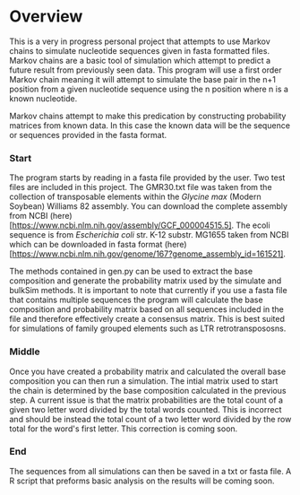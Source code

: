 
# Overview 
This is a very in progress personal project that attempts to use Markov chains to simulate nucleotide sequences given in fasta formatted files. 
Markov chains are a basic tool of simulation which attempt to predict a future result from previously seen data. This program will use a first order Markov chain meaning it will attempt to simulate the base pair in the n+1 position from a given nucleotide sequence using the n position where n is a known nucleotide. 

Markov chains attempt to make this predication by constructing probability matrices from known data. In this case the known data will be the sequence or sequences provided in the fasta format.


### Start 
  The program starts by reading in a fasta file provided by the user. Two test files are included in this project. The GMR30.txt file was taken from the collection of transposable elements within the *Glycine max* (Modern Soybean) Williams 82 assembly. You can download the complete assembly from NCBI (here)[https://www.ncbi.nlm.nih.gov/assembly/GCF_000004515.5].
The ecoli sequence is from *Escherichia coli* str. K-12 substr. MG1655 taken from NCBI which can be downloaded in fasta format (here)[https://www.ncbi.nlm.nih.gov/genome/167?genome_assembly_id=161521].


  The methods contained in gen.py can be used to extract the base composition and generate the probability matrix used by the simulate and bulkSim methods. It is important to note that currently if you use a fasta file that contains multiple sequences the program will calculate the base composition and probability matrix based on all sequences included in the file and therefore effectively create a consensus matrix. This is best suited for simulations of family grouped elements such as LTR retrotranspososns. 

### Middle

  Once you have created a probability matrix and calculated the overall base composition you can then run a simulation. The intial matrix used to start the chain is determined by the base composition calculated in the previous step. A current issue is that the matrix probabilities are the total count of a given two letter word divided by the total words counted. This is incorrect and should be instead the total count of a two letter word divided by the row total for the word's first letter. This correction is coming soon. 

### End
  The sequences from all simulations can then be saved in a txt or fasta file. A R script that preforms basic analysis on the results will be coming soon.

